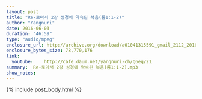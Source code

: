 ```yaml
---
layout: post
title: "Re-로마서 2강 성경에 약속된 복음(롬1:1-2)"
author: "Yangnuri"
date: 2016-06-03
duration: "46:59"
type: "audio/mpeg"
enclosure_url: http://archive.org/download/a01041315591_gmail_2112_201606/%EB%A1%9C%EB%A7%88%EC%84%9C%202%EA%B0%95%20%EC%84%B1%EA%B2%BD%EC%97%90%20%EC%95%BD%EC%86%8D%EB%90%9C%20%EB%B3%B5%EC%9D%8C(%EB%A1%AC1;1-2).mp3
enclosure_bytes_size: 78,770,176       
link:
  youtube:    http://cafe.daum.net/yangnuri-ch/Q6eq/21
summary:  Re-로마서 2강 성경에 약속된 복음(롬1:1-2).mp3
show_notes:
---
```

{% include post_body.html %}
